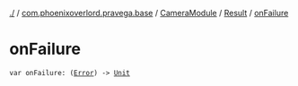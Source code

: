 [./](../../../index.md) / [com.phoenixoverlord.pravega.base](../../index.md) / [CameraModule](../index.md) / [Result](index.md) / [onFailure](./on-failure.md)

# onFailure

`var onFailure: (`[`Error`](https://kotlinlang.org/api/latest/jvm/stdlib/kotlin/-error/index.html)`) -> `[`Unit`](https://kotlinlang.org/api/latest/jvm/stdlib/kotlin/-unit/index.html)